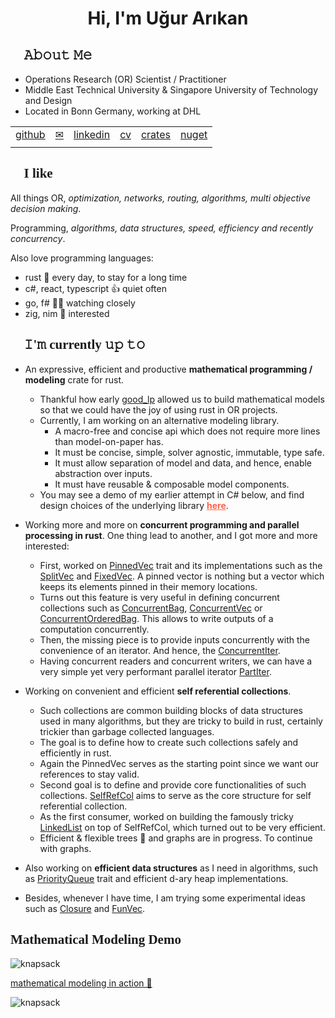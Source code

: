 <h1 align="center">Hi, I'm Uğur Arıkan</h1>

<h2 style="font-family: consolas;">👋 𝙰𝚋𝚘𝚞𝚝 𝙼𝚎</h2>

* Operations Research (OR) Scientist / Practitioner
* Middle East Technical University & Singapore University of Technology and Design
* Located in Bonn Germany, working at DHL

| | | | | | |
|---|---|---|---|---|---|
| [github](https://github.com/orxfun) | [✉](mailto:orx.ugur.arikan@gmail.com) | [linkedin](https://www.linkedin.com/in/uarikan/) | [cv](https://orxfun.github.io/cv/) | [crates](https://crates.io/users/orxfun) | [nuget](https://www.nuget.org/profiles/orx.ugur.arikan) |
| | | | | | |


<h2 style="font-family: consolas;">🤟 I like</h2>

All things OR, *optimization, networks, routing, algorithms, multi objective decision making*.

Programming, *algorithms, data structures, speed, efficiency and recently concurrency*.

Also love programming languages:

* rust 🤟 every day, to stay for a long time
* c#, react, typescript 👍 quiet often
* go, f# 👌🏽 watching closely
* zig, nim 🤔 interested

<h2 style="font-family: consolas;">🎈 𝙸'𝚖 currently 𝚞𝚙 𝚝𝚘</h2>

- An expressive, efficient and productive **mathematical programming / modeling** crate for rust.
  * Thankful how early [good_lp](https://crates.io/crates/good_lp) allowed us to build mathematical models so that we could have the joy of using rust in OR projects.
  * Currently, I am working on an alternative modeling library.
    * A macro-free and concise api which does not require more lines than model-on-paper has.
    * It must be concise, simple, solver agnostic, immutable, type safe.
    * It must allow separation of model and data, and hence, enable abstraction over inputs.
    * It must have reusable & composable model components.
  * You may see a demo of my earlier attempt in C# below, and find design choices of the underlying library **<a target="_blank" href="https://orxfun.github.io/orx-mathprog-gallery/" style="color:tomato;">here</a>**.

- Working more and more on **concurrent programming and parallel processing in rust**. One thing lead to another, and I got more and more interested:
  * First, worked on <a target="_blank" href="https://crates.io/crates/orx-pinned-vec">PinnedVec</a> trait and its implementations such as the <a target="_blank" href="https://crates.io/crates/orx-split-vec">SplitVec</a> and <a target="_blank" href="https://crates.io/crates/orx-fixed-vec">FixedVec</a>. A pinned vector is nothing but a vector which keeps its elements pinned in their memory locations.
  * Turns out this feature is very useful in defining concurrent collections such as <a target="_blank" href="https://crates.io/crates/orx-concurrent-bag">ConcurrentBag</a>, <a target="_blank" href="https://crates.io/crates/orx-concurrent-vec">ConcurrentVec</a> or  <a target="_blank" href="https://crates.io/crates/orx-concurrent-ordered-bag">ConcurrentOrderedBag</a>. This allows to write outputs of a computation concurrently.
  * Then, the missing piece is to provide inputs concurrently with the convenience of an iterator. And hence, the <a target="_blank" href="https://crates.io/crates/orx-concurrent-iter">ConcurrentIter</a>.
  * Having concurrent readers and concurrent writers, we can have a very simple yet very performant parallel iterator <a target="_blank" href="https://crates.io/crates/orx-parallel">PartIter</a>.

- Working on convenient and efficient **self referential collections**.
  * Such collections are common building blocks of data structures used in many algorithms, but they are tricky to build in rust, certainly trickier than garbage collected languages.
  * The goal is to define how to create such collections safely and efficiently in rust.
  * Again the PinnedVec serves as the starting point since we want our references to stay valid.
  * Second goal is to define and provide core functionalities of such collections. <a target="_blank" href="https://crates.io/crates/orx-selfref-col">SelfRefCol</a> aims to serve as the core structure for self referential collection.
  * As the first consumer, worked on building the famously tricky <a target="_blank" href="https://crates.io/crates/orx-linked-list">LinkedList</a> on top of SelfRefCol, which turned out to be very efficient.
  * Efficient & flexible trees 🌴 and graphs are in progress. To continue with graphs.

- Also working on **efficient data structures** as I need in algorithms, such as <a target="_blank" href="https://crates.io/crates/orx-priority-queue">PriorityQueue</a> trait and efficient d-ary heap implementations.

- Besides, whenever I have time, I am trying some experimental ideas such as <a target="_blank" href="https://crates.io/crates/orx-closure">Closure</a> and <a target="_blank" href="https://crates.io/crates/orx-funvec">FunVec</a>.

<h2 style="font-family: consolas;">Mathematical Modeling Demo</h2>

![knapsack](https://orxfun.github.io/orx-mathprog-gallery/data/concise/knapsack.PNG)

[mathematical modeling in action 🔎](https://orxfun.github.io/orx-mathprog-gallery/img/orx_model_building_knapsack.gif)

![knapsack](https://orxfun.github.io/orx-mathprog-gallery/img/orx_model_building_knapsack-540w.gif)
